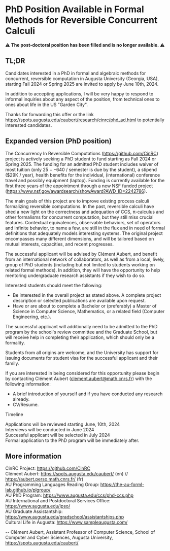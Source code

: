 # PhD Position Available in Formal Methods for Reversible Concurrent Calculi

⚠️ **The post-doctoral position has been filled and is no longer available.** ⚠️

TL;DR
-------

Candidates interested in a PhD in formal and algebraic methods for concurrent, reversible computation in Augusta University (Georgia, USA), starting Fall 2024 or Spring 2025 are invited to apply by June 10th, 2024.

In addition to accepting applications, I will be very happy to respond to informal inquiries about any aspect of the position, from technical ones to ones about life in the US "Garden City".

Thanks for forwarding this offer or the link <https://spots.augusta.edu/caubert/research/cinrc/phd_ad.html> to potentially interested candidates.


Expanded version (PhD position)
------------------------------------

The Concurrency In Reversible Computations (<https://github.com/CinRC>) project is actively seeking a PhD student to fund starting as Fall 2024 or Spring 2025. The funding for an admitted PhD student includes waiver of most tuition (only $25--$640 / semester is due by the student), a stipend ($29K / year), health benefits for the individual, (international) conference travel and possibly equipment (laptop). Funding is currently available for the first three years of the appointment through a new NSF funded project (<https://www.nsf.gov/awardsearch/showAward?AWD_ID=2242786>).

The main goals of this project are to improve existing process calculi formalizing reversible computations. In the past, reversible calculi have shed a new light on the correctness and adequation of CCS, π-calculus and other formalisms for concurrent computation, but they still miss crucial features. Contextual equivalences, observable behaviors, set of operators and infinite behavior, to name a few, are still in the flux and in need of formal definitions that adequately models interesting systems. The original project encompasses many different dimensions, and will be tailored based on mutual interests, capacities, and recent progresses.

The successful applicant will be advised by Clément Aubert, and benefit from an international network of collaborators, as well as from a local, lively, group of PhD students (including but not limited to students working on related formal methods). In addition, they will have the opportunity to help mentoring undergraduate research assistants if they wish to do so.

Interested students should meet the following:

   - Be interested in the overall project as stated above. A complete project description or selected publications are available upon request.
   - Have or are about to complete a Bachelor or (preferably) a Master of Science in Computer Science, Mathematics, or a related field (Computer Engineering, etc.).

The successful applicant will additionally need to be admitted to the PhD program by the school's review committee and the Graduate School, but will receive help in completing their application, which should only be a formality.

Students from all origins are welcome, and the University has support for issuing documents for student visa for the successful applicant and their family.

If you are interested in being considered for this opportunity please begin by contacting Clément Aubert (<clement.aubert@math.cnrs.fr>) with the following information:

   - A brief introduction of yourself and if you have conducted any research already.
   - CV/Resume.

Timeline

   Applications will be reviewed starting June, 10th, 2024  
   Interviews will be conducted in June 2024  
   Successful applicant will be selected in July 2024  
   Formal application to the PhD program will be immediately after.


More information
--------------------

   CinRC Project: <https://github.com/CinRC>  
   Clément Aubert: <https://spots.augusta.edu/caubert/> (en) // <https://aubert.perso.math.cnrs.fr/> (fr)  
   AU Programming Languages Reading Group: <https://the-au-forml-lab.github.io/plgroup/>  
   AU PhD Program: <https://www.augusta.edu/ccs/phd-ccs.php>  
   AU International and Postdoctoral Services Office: <https://www.augusta.edu/ipso/>  
   AU Graduate Assistantship: <https://www.augusta.edu/gradschool/assistantships.php>  
   Cultural Life in Augusta: <https://www.sampleaugusta.com/>

-- 
    Clément Aubert, Assistant Professor of Computer Science,
    School of Computer and Cyber Sciences, Augusta University,
    https://spots.augusta.edu/caubert/

